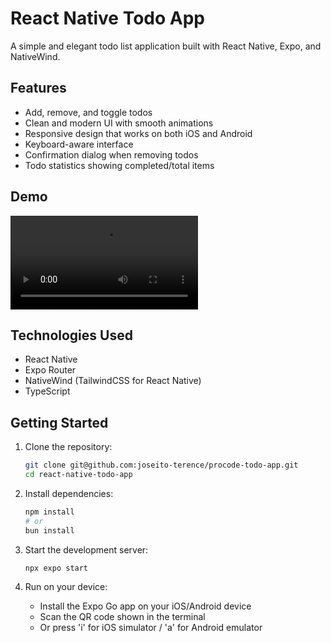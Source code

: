 # React Native Todo App

A simple and elegant todo list application built with React Native, Expo, and NativeWind.

## Features

- Add, remove, and toggle todos
- Clean and modern UI with smooth animations
- Responsive design that works on both iOS and Android
- Keyboard-aware interface
- Confirmation dialog when removing todos
- Todo statistics showing completed/total items

## Demo

![Todo App Demo](./assets/procode-todo-app-recording.mp4)

## Technologies Used

- React Native
- Expo Router
- NativeWind (TailwindCSS for React Native)
- TypeScript

## Getting Started

1. Clone the repository:
   ```bash
   git clone git@github.com:joseito-terence/procode-todo-app.git
   cd react-native-todo-app
   ```

2. Install dependencies:
   ```bash
   npm install
   # or
   bun install
   ```

3. Start the development server:
   ```bash
   npx expo start
   ```

4. Run on your device:
   - Install the Expo Go app on your iOS/Android device
   - Scan the QR code shown in the terminal
   - Or press 'i' for iOS simulator / 'a' for Android emulator
